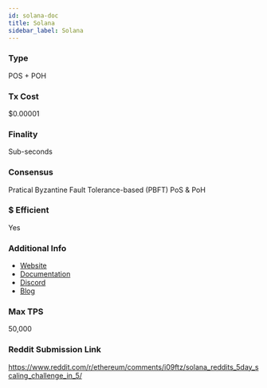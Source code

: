 ```yaml
---
id: solana-doc
title: Solana
sidebar_label: Solana
---
```


### Type

POS + POH

### Tx Cost

$0.00001

### Finality

Sub-seconds

### Consensus

Pratical Byzantine Fault Tolerance-based (PBFT) PoS & PoH

### $ Efficient

Yes

### Additional Info

- [Website](https://www.solana.com)
- [Documentation](https://docs.solana.com)
- [Discord](https://discord.gg/m6K4Afvd)
- [Blog](https://medium.com/solana-labs)

### Max TPS

50,000

### Reddit Submission Link

https://www.reddit.com/r/ethereum/comments/i09ftz/solana_reddits_5day_scaling_challenge_in_5/
